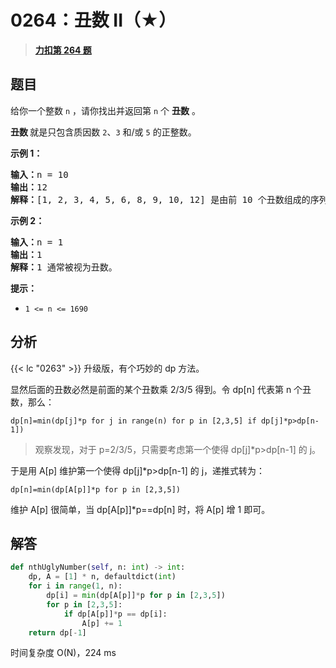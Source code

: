 # 0264：丑数 II（★）


> <u>**[力扣第 264 题](https://leetcode.cn/problems/ugly-number-ii/)**</u>

## 题目

<p>给你一个整数 <code>n</code> ，请你找出并返回第 <code>n</code> 个 <strong>丑数</strong> 。</p>

<p><strong>丑数 </strong>就是只包含质因数 <code>2</code>、<code>3</code> 和/或 <code>5</code> 的正整数。</p>



<p><strong>示例 1：</strong></p>

<pre>
<strong>输入：</strong>n = 10
<strong>输出：</strong>12
<strong>解释：</strong>[1, 2, 3, 4, 5, 6, 8, 9, 10, 12] 是由前 10 个丑数组成的序列。
</pre>

<p><strong>示例 2：</strong></p>

<pre>
<strong>输入：</strong>n = 1
<strong>输出：</strong>1
<strong>解释：</strong>1 通常被视为丑数。
</pre>



<p><strong>提示：</strong></p>

<ul>
<li><code>1 <= n <= 1690</code></li>
</ul>


## 分析

{{< lc "0263" >}} 升级版，有个巧妙的 dp 方法。

显然后面的丑数必然是前面的某个丑数乘 2/3/5 得到。令 dp[n] 代表第 n 个丑数，那么：

    dp[n]=min(dp[j]*p for j in range(n) for p in [2,3,5] if dp[j]*p>dp[n-1])
    
> 观察发现，对于 p=2/3/5，只需要考虑第一个使得 dp[j]*p>dp[n-1] 的 j。

于是用 A[p] 维护第一个使得 dp[j]*p>dp[n-1] 的 j，递推式转为：

    dp[n]=min(dp[A[p]]*p for p in [2,3,5])
    
维护 A[p] 很简单，当 dp[A[p]]*p==dp[n] 时，将 A[p] 增 1 即可。

## 解答

```python
def nthUglyNumber(self, n: int) -> int:
    dp, A = [1] * n, defaultdict(int)
    for i in range(1, n):
        dp[i] = min(dp[A[p]]*p for p in [2,3,5])
        for p in [2,3,5]:
            if dp[A[p]]*p == dp[i]:
                A[p] += 1
    return dp[-1]
```
时间复杂度 O(N)，224 ms

